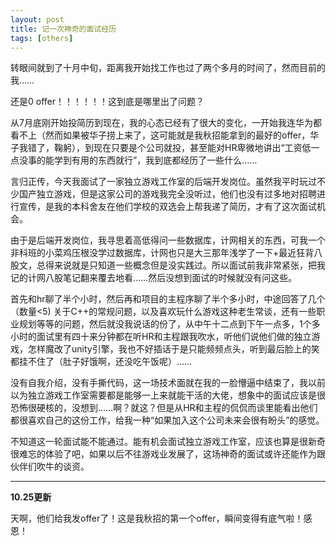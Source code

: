 ```yaml
---
layout: post
title: 记一次神奇的面试经历 
tags: [others]
---
```



转眼间就到了十月中旬，距离我开始找工作也过了两个多月的时间了，然而目前的我……





还是0 offer！！！！！！这到底是哪里出了问题？

从7月底刚开始投简历到现在，我的心态已经有了很大的变化，一开始我连华为都看不上（然而如果被华子捞上来了，这可能就是我秋招能拿到的最好的offer，华子我错了，鞠躬），到现在只要是个公司就投，甚至能对HR卑微地讲出“工资低一点没事的能学到有用的东西就行”，我到底都经历了一些什么……

言归正传，今天我面试了一家独立游戏工作室的后端开发岗位。虽然我平时玩过不少国产独立游戏，但是这家公司的游戏我完全没听过，他们也没有过多地对招聘进行宣传，是我的本科舍友在他们学校的双选会上帮我递了简历，才有了这次面试机会。

由于是后端开发岗位，我寻思着高低得问一些数据库，计网相关的东西，可我一个非科班的小菜鸡压根没学过数据库，计网也只是大三那年浅学了一下+最近狂背八股文，总得来说就是只知道一些概念但是没实践过。所以面试前我非常紧张，把我记的计网八股笔记翻来覆去地看……然后没想到面试的时候就没有问这些。

首先和hr聊了半个小时，然后再和项目的主程序聊了半个多小时，中途回答了几个（数量<5) 关于C++的常规问题，以及喜欢玩什么游戏这种老生常谈，还有一些职业规划等等的问题，然后就没我说话的份了，从中午十二点到下午一点多，1个多小时的面试里有四十来分钟都在听HR和主程跟我吹水，听他们说他们做的独立游戏，怎样魔改了unity引擎，我也不好插话于是只能频频点头，听到最后脸上的笑都挂不住了（肚子好饿啊，还没吃午饭呢）……

没有自我介绍，没有手撕代码，这一场技术面就在我的一脸懵逼中结束了，我以前以为独立游戏工作室需要都是能够一上来就能干活的大佬，想象中的面试应该是很恐怖很硬核的，没想到……啊？就这？但是从HR和主程的侃侃而谈里能看出他们都很喜欢自己的这份工作，给我一种“如果加入这个公司未来会很有盼头”的感觉。

不知道这一轮面试能不能通过。能有机会面试独立游戏工作室，应该也算是很新奇很难忘的体验了吧，如果以后不往游戏业发展了，这场神奇的面试或许还能作为跟伙伴们吹牛的谈资。


----

**10.25更新**

天啊，他们给我发offer了！这是我秋招的第一个offer，瞬间变得有底气啦！感恩！
